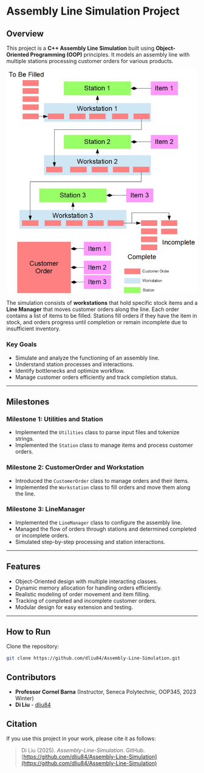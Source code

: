 # Assembly Line Simulation Project



## Overview
This project is a **C++ Assembly Line Simulation** built using **Object-Oriented Programming (OOP)** principles. It models an assembly line with multiple stations processing customer orders for various products.  

![Assembly Line Simulation](assembly_line_diagram.png)


The simulation consists of **workstations** that hold specific stock items and a **Line Manager** that moves customer orders along the line. Each order contains a list of items to be filled. Stations fill orders if they have the item in stock, and orders progress until completion or remain incomplete due to insufficient inventory.

### Key Goals
- Simulate and analyze the functioning of an assembly line.
- Understand station processes and interactions.
- Identify bottlenecks and optimize workflow.
- Manage customer orders efficiently and track completion status.

---

## Milestones

### Milestone 1: Utilities and Station
- Implemented the `Utilities` class to parse input files and tokenize strings.
- Implemented the `Station` class to manage items and process customer orders.

### Milestone 2: CustomerOrder and Workstation
- Introduced the `CustomerOrder` class to manage orders and their items.
- Implemented the `Workstation` class to fill orders and move them along the line.

### Milestone 3: LineManager
- Implemented the `LineManager` class to configure the assembly line.
- Managed the flow of orders through stations and determined completed or incomplete orders.
- Simulated step-by-step processing and station interactions.

---

## Features
- Object-Oriented design with multiple interacting classes.
- Dynamic memory allocation for handling orders efficiently.
- Realistic modeling of order movement and item filling.
- Tracking of completed and incomplete customer orders.
- Modular design for easy extension and testing.

---

## How to Run
Clone the repository:
```bash
git clone https://github.com/dliu84/Assembly-Line-Simulation.git
```

## Contributors

- **Professor Cornel Barna** (Instructor, Seneca Polytechnic, OOP345, 2023 Winter)  
- **Di Liu** - [dliu84](https://github.com/dliu84)  

## Citation

If you use this project in your work, please cite it as follows:

> Di Liu (2025). *Assembly-Line-Simulation*. GitHub. [https://github.com/dliu84/Assembly-Line-Simulation](https://github.com/dliu84/Assembly-Line-Simulation)

